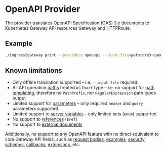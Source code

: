 # OpenAPI Provider

The provider translates OpenAPI Specification (OAS) 3.x documents to Kubernetes Gateway API resources Gateway and HTTPRoute.

## Example

```sh
./ingress2gateway print --providers openapi --input-file=petstore3-openapi.json
```

## Known limitations

* Only offline translation supported – i.e. `--input-file` required
* All API operation [paths](https://swagger.io/specification/v3/#paths-object) treated as `Exact` type – i.e. no support for [path templating](https://swagger.io/specification/v3/#path-templating), therefore no `PathPrefix`, nor `RegularExpression` path types output
* Limited support for [parameters](https://swagger.io/specification/v3/#parameter-object) – only required `header` and `query` parameters supported
* Limited support to [server variables](https://swagger.io/specification/v3/#server-variable-object) – only limited sets (`enum`) supported
* No support to [references](https://swagger.io/specification/v3/#reference-object) (`$ref`)
* No support to [external documents](https://swagger.io/specification/v3/#external-documentation-object)

Additionally, no support to any OpenAPI feature with no direct equivalent to core Gateway API fields, such as [request bodies](https://swagger.io/specification/v3/#request-body-object), [examples](https://swagger.io/specification/v3/#example-object), [security schemes](https://swagger.io/specification/v3/#security-scheme-object), [callbacks](https://swagger.io/specification/v3/#callback-object), [extensions](https://swagger.io/specification/v3/#specification-extensions), etc.
